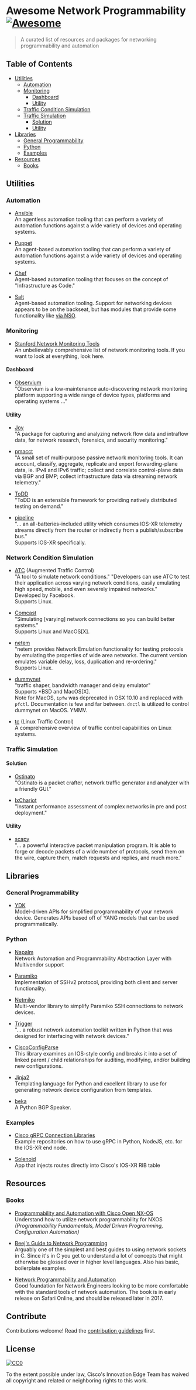 # Awesome Network Programmability [![Awesome](https://cdn.rawgit.com/sindresorhus/awesome/d7305f38d29fed78fa85652e3a63e154dd8e8829/media/badge.svg)](https://github.com/sindresorhus/awesome)

> A curated list of resources and packages for networking programmability and automation


## Table of Contents

- [Utilities](#utilities)
  - [Automation](#automation)
  - [Monitoring](#monitoring)
    - [Dashboard](#dashboard)
    - [Utility](#utility)
  - [Traffic Condition Simulation](#traffic-condition-simulation)
  - [Traffic Simulation](#traffic-simulation)
    - [Solution](#solution)
    - [Utility](#utility)
- [Libraries](#libraries)
  - [General Programmability](#general-programmability)
  - [Python](#python)
  - [Examples](#examples)
- [Resources](#resources)
  - [Books](#books)

## Utilities

### Automation
- [Ansible](https://docs.ansible.com)  
An agentless automation tooling that can perform a variety of automation functions against a wide variety of devices and operating systems.

- [Puppet](https://docs.puppet.com)  
An agent-based automation tooling that can perform a variety of automation functions against a wide variety of devices and operating systems.

- [Chef](https://docs.chef.io/chef_overview.html)  
Agent-based automation tooling that focuses on the concept of "Infrastructure as Code."

- [Salt](https://docs.saltstack.com/en/latest/)  
Agent-based automation tooling. Support for networking devices appears to be on the backseat, but has modules that provide some functionality like [via NSO](https://docs.saltstack.com/en/latest/ref/proxy/all/salt.proxy.cisconso.html).

### Monitoring

- [Stanford Network Monitoring Tools](https://www.slac.stanford.edu/xorg/nmtf/nmtf-tools.html)  
An unbelievably comprehensive list of network monitoring tools. If you want to look at everything, look here.

#### Dashboard
- [Observium](http://www.observium.org)  
"Observium is a low-maintenance auto-discovering network monitoring platform supporting a wide range of device types, platforms and operating systems ..."

#### Utility
- [Joy](https://github.com/cisco/joy)  
"A package for capturing and analyzing network flow data and intraflow data, for network research, forensics, and security monitoring."

- [pmacct](http://www.pmacct.net)  
"A small set of multi-purpose passive network monitoring tools. It can account, classify, aggregate, replicate and export forwarding-plane data, ie. IPv4 and IPv6 traffic; collect and correlate control-plane data via BGP and BMP; collect infrastructure data via streaming network telemetry."

- [ToDD](https://github.com/toddproject/todd)  
"ToDD is an extensible framework for providing natively distributed testing on demand."

- [pipeline](https://github.com/cisco/bigmuddy-network-telemetry-pipeline)  
"... an all-batteries-included utility which consumes IOS-XR telemetry streams directly from the router or indirectly from a publish/subscribe bus."  
Supports IOS-XR specifically.

### Network Condition Simulation

- [ATC](http://facebook.github.io/augmented-traffic-control/) (Augmented Traffic Control)  
"A tool to simulate network conditions." "Developers can use ATC to test their application across varying network conditions, easily emulating high speed, mobile, and even severely impaired networks."  
Developed by Facebook.  
Supports Linux.

- [Comcast](https://github.com/tylertreat/Comcast)  
"Simulating [varying] network connections so you can build better systems."  
Supports Linux and MacOS[X].

- [netem](https://wiki.linuxfoundation.org/networking/netem)  
"netem provides Network Emulation functionality for testing protocols by emulating the properties of wide area networks. The current version emulates variable delay, loss, duplication and re-ordering."  
Supports Linux.

- [dummynet](http://info.iet.unipi.it/~luigi/dummynet/)  
"traffic shaper, bandwidth manager and delay emulator"  
Supports \*BSD and MacOS[X].  
Note for MacOS, ```ipfw``` was deprecated in OSX 10.10 and replaced with ```pfctl```. Documentation is few and far between. ```dnctl``` is utilized to control dummynet on MacOS. YMMV.

- [tc](http://tldp.org/HOWTO/Traffic-Control-HOWTO/intro.html) (Linux Traffic Control)  
A comprehensive overview of traffic control capabilities on Linux systems.

### Traffic Simulation

#### Solution

- [Ostinato](http://ostinato.org/)  
"Ostinato is a packet crafter, network traffic generator and analyzer with a friendly GUI."

- [IxChariot](https://www.ixiacom.com/products/ixchariot)  
"Instant performance assessment of complex networks in pre and post deployment."

#### Utility

- [scapy](http://secdev.org/projects/scapy/)  
"... a powerful interactive packet manipulation program. It is able to forge or decode packets of a wide number of protocols, send them on the wire, capture them, match requests and replies, and much more."

## Libraries

### General Programmability

- [YDK](https://developer.cisco.com/site/ydk/)  
Model-driven APIs for simplified programmability of your network device. Generates APIs based off of YANG models that can be used programmatically.

### Python

- [Napalm](https://github.com/napalm-automation/napalm)  
Network Automation and Programmability Abstraction Layer with Multivendor support

- [Paramiko](http://www.paramiko.org/)  
Implementation of SSHv2 protocol, providing both client and server functionality.

- [Netmiko](https://github.com/ktbyers/netmiko)  
Multi-vendor library to simplify Paramiko SSH connections to network devices.

- [Trigger](https://github.com/trigger/trigger)  
"... a robust network automation toolkit written in Python that was designed for interfacing with network devices."

- [CiscoConfigParse](http://www.pennington.net/py/ciscoconfparse/)  
This library examines an IOS-style config and breaks it into a set of linked parent / child relationships for auditing, modifying, and/or building new configurations.

- [Jinja2](http://jinja.pocoo.org/docs/2.9/)  
Templating language for Python and excellent library to use for generating network device configuration from templates.

- [beka](https://github.com/samrussell/beka)  
A Python BGP Speaker.

### Examples
- [Cisco gRPC Connection Libraries](https://github.com/cisco-grpc-connection-libs)  
Example repositories on how to use gRPC in Python, NodeJS, etc. for the IOS-XR end node.

- [Solenoid](https://github.com/ios-xr/Solenoid)  
App that injects routes directly into Cisco's IOS-XR RIB table

## Resources

### Books
- [Programmability and Automation with Cisco Open NX-OS](http://www.cisco.com/c/dam/en/us/td/docs/switches/datacenter/nexus9000/sw/open_nxos/programmability/guide/Programmability_Open_NX-OS.pdf)  
Understand how to utilize network programmability for NXOS *(Programmability Fundamentals, Model Driven Programming, Configuration Automation)*

- [Beej's Guide to Network Programming](http://beej.us/guide/bgnet/)  
Arguably one of the simplest and best guides to using network sockets in C. Since it's in C you get to understand a lot of concepts that might otherwise be glossed over in higher level languages. Also has basic, boilerplate examples.

- [Network Programmability and Automation](http://shop.oreilly.com/product/0636920042082.do)   
Good foundation for Network Engineers looking to be more comfortable with the standard tools of network automation. The book is in early release on Safari Online, and should be released later in 2017.

## Contribute

Contributions welcome! Read the [contribution guidelines](contributing.md) first.


## License

[![CC0](http://mirrors.creativecommons.org/presskit/buttons/88x31/svg/cc-zero.svg)](http://creativecommons.org/publicdomain/zero/1.0)

To the extent possible under law, Cisco's Innovation Edge Team has waived all copyright and
related or neighboring rights to this work.

